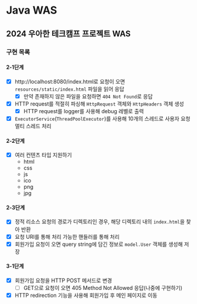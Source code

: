 # Java WAS

## 2024 우아한 테크캠프 프로젝트 WAS

### 구현 목록

#### 2-1단계

- [x] http://localhost:8080/index.html로 요청이 오면 `resources/static/index.html` 파일을 읽어 응답
    - [x] 만약 존재하지 않은 파일을 요청하면 `404 Not Found`로 응답
- [x] HTTP request를 적절히 파싱해 `HttpRequest` 객체와 `HttpHeaders` 객체 생성
    - [x] HTTP request를 logger를 사용해 debug 레벨로 출력
- [x] `ExecutorService`(`ThreadPoolExecutor`)를 사용해 10개의 스레드로 사용자 요청 멀티 스레드 처리

#### 2-2단계

- [x] 여러 컨텐츠 타입 지원하기
    - html
    - css
    - js
    - ico
    - png
    - jpg

#### 2-3단계

- [x] 정적 리소스 요청의 경로가 디렉토리인 경우, 해당 디렉토리 내의 `index.html`을 찾아 반환
- [x] 요청 URI를 통해 처리 가능한 핸들러를 통해 처리
- [x] 회원가입 요청이 오면 query string에 담긴 정보로 `model.User` 객체를 생성해 저장

#### 3-1단계

- [x] 회원가입 요청을 HTTP POST 메서드로 변경
    - [ ] GET으로 요청이 오면 405 Method Not Allowed 응답(나중에 구현하기)
- [x] HTTP redirection 기능을 사용해 회원가입 후 메인 페이지로 이동
